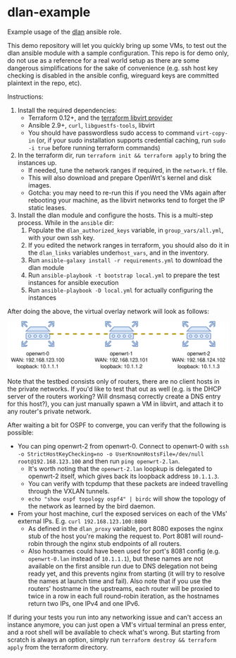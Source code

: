 # dlan-example

Example usage of the [dlan](https://github.com/mvitale1989/dlan) ansible role.

This demo repository will let you quickly bring up some VMs, to test out the dlan ansible module with a sample configuration. This repo is for demo only, do not use as a reference for a real world setup as there are some dangerous simplifications for the sake of convenience (e.g. ssh host key checking is disabled in the ansible config, wireguard keys are committed plaintext in the repo, etc).

Instructions:
1. Install the required dependencies:
    * Terraform 0.12+, and the [terraform libvirt provider](https://github.com/dmacvicar/terraform-provider-libvirt)
    * Ansible 2.9+, `curl`, `libguestfs-tools`, libvirt
    * You should have passwordless sudo access to command `virt-copy-in` (or, if your sudo installation supports credential caching, run `sudo -i true` before running terraform commands)
1. In the terraform dir, run `terraform init && terraform apply` to bring the instances up.
    * If needed, tune the network ranges if required, in the `network.tf` file.
    * This will also download and prepare OpenWrt's kernel and disk images.
    * Gotcha: you may need to re-run this if you need the VMs again after rebooting your machine, as the libvirt networks tend to forget the IP static leases.
1. Install the dlan module and configure the hosts. This is a multi-step process. While in the `ansible` dir:
    1. Populate the `dlan_authorized_keys` variable, in `group_vars/all.yml`, with your own ssh key.
    1. If you edited the network ranges in terraform, you should also do it in the `dlan_links` variables under`host_vars`, and in the inventory.
    1. Run `ansible-galaxy install -r requirements.yml` to download the dlan module
    1. Run `ansible-playbook -t bootstrap local.yml` to prepare the test instances for ansible execution
    1. Run `ansible-playbook -D local.yml` for actually configuring the instances

After doing the above, the virtual overlay network will look as follows:

![Testbed layout and configuration](./docs/testbed.svg)

Note that the testbed consists only of routers, there are no client hosts in the private networks. If you'd like to test that out as well (e.g. is the DHCP server of the routers working? Will dnsmasq correctly create a DNS entry for this host?), you can just manually spawn a VM in libvirt, and attach it to any router's private network.

After waiting a bit for OSPF to converge, you can verify that the following is possible:
* You can ping openwrt-2 from openwrt-0. Connect to openwrt-0 with `ssh -o StrictHostKeyChecking=no -o UserKnownHostsFile=/dev/null root@192.168.123.100` and then run `ping openwrt-2.lan`.
    - It's worth noting that the `openwrt-2.lan` loopkup is delegated to openwrt-2 itself, which gives back its loopback address `10.1.1.3`.
    - You can verify with tcpdump that these packets are indeed travelling through the VXLAN tunnels.
    - `echo "show ospf topology ospf4" | birdc` will show the topology of the network as learned by the bird daemon.
* From your host machine, curl the exposed services on each of the VMs' external IPs. E.g. `curl 192.168.123.100:8080`
    - As defined in the `dlan_proxy` variable, port 8080 exposes the nginx stub of the host you're making the request to. Port 8081 will round-robin through the nginx stub endpoints of all routers.
    - Also hostnames could have been used for port's 8081 config (e.g. `openwrt-0.lan` instead of `10.1.1.1`), but these names are not available on the first ansible run due to DNS delegation not being ready yet, and this prevents nginx from starting (it will try to resolve the names at launch time and fail). Also note that if you use the routers' hostname in the upstreams, each router will be proxied to twice in a row in each full round-robin iteration, as the hostnames return two IPs, one IPv4 and one IPv6.

If during your tests you run into any networking issue and can't access an instance anymore, you can just open a VM's virtual terminal an press enter, and a root shell will be available to check what's wrong. But starting from scratch is always an option, simply run `terraform destroy && terraform apply` from the terraform directory.

